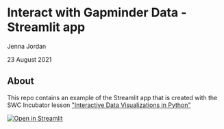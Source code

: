 # Interact with Gapminder Data - Streamlit app

Jenna Jordan

23 August 2021

## About
This repo contains an example of the Streamlit app that is created with the SWC Incubator lesson ["Interactive Data Visualizations in Python"](https://carpentries-incubator.github.io/python-interactive-data-visualizations/)

[![Open in Streamlit](https://static.streamlit.io/badges/streamlit_badge_black_white.svg)](https://share.streamlit.io/jenna-jordan/interact-with-gapminder-data-app/main/app.py)
